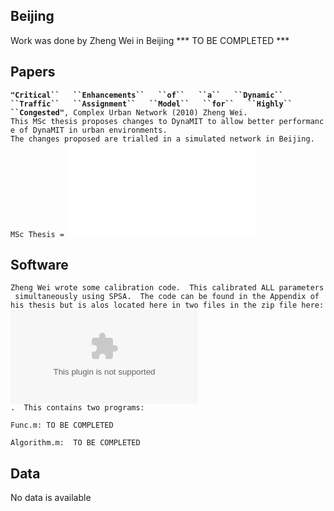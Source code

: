 ## Beijing

Work was done by Zheng Wei in Beijing \*\*\* TO BE COMPLETED \*\*\*

## Papers

**`"Critical``   ``Enhancements``   ``of``   ``a``   ``Dynamic``
 ``Traffic``   ``Assignment``   ``Model``   ``for``   ``Highly``
 ``Congested"`**`, Complex Urban Network (2010) Zheng Wei.`
`This MSc thesis proposes changes to DynaMIT to allow better performance of DynaMIT in urban environments.`
`The changes proposed are trialled in a simulated network in Beijing.`
`MSc Thesis = `![`File:``   ``Zheng_thesis.pdf`](_Zheng_thesis.pdf
"File: Zheng_thesis.pdf")

## Software

`Zheng Wei wrote some calibration code.  This calibrated ALL parameters simultaneously using SPSA.  The code can be found in the Appendix of his thesis but is alos located here in two files in the zip file here:`
![<File:Zheng_Wei_Beijing.zip>](Zheng_Wei_Beijing.zip
"File:Zheng_Wei_Beijing.zip")`.  This contains two programs:`

`Func.m: TO BE COMPLETED`

`Algorithm.m:  TO BE COMPLETED`

## Data

No data is available